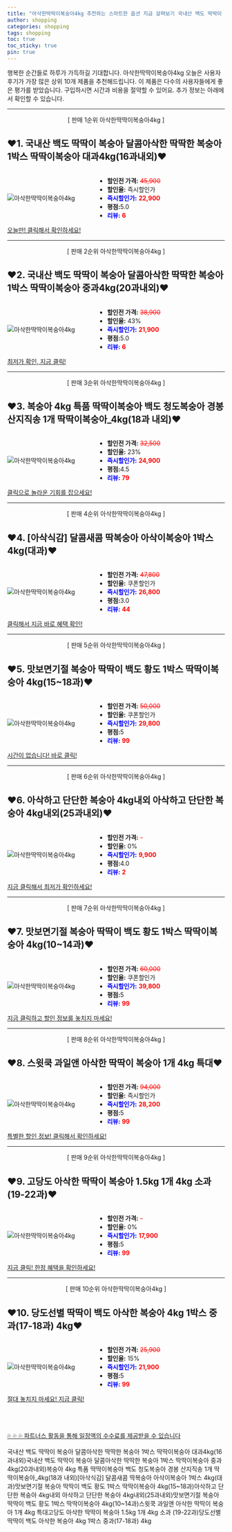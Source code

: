 ```yaml
---
title: "아삭한딱딱이복숭아4kg 추천하는 스마트한 옵션 지금 살펴보기 국내산 백도 딱딱이 복숭아 달콤아삭한"
author: shopping
categories: shopping
tags: shopping
toc: true
toc_sticky: true
pin: true
---
```

행복한 순간들로 하루가 가득하길 기대합니다. 아삭한딱딱이복숭아4kg 오늘은 사용자 후기가 가장 많은 상위 10개 제품을 추천해드립니다. 이 제품은 다수의 사용자들에게 좋은 평가를 받았습니다. 구입하시면 시간과 비용을 절약할 수 있어요. 추가 정보는 아래에서 확인할 수 있습니다.

---
<p class="toplist" style="margin: 0 auto; display: block; width: fit-content;">[ 판매 1순위 아삭한딱딱이복숭아4kg ]</p>

<h2><strong>❤️1. 국내산 백도 딱딱이 복숭아 달콤아삭한 딱딱한 복숭아 1박스 딱딱이복숭아 대과4kg(16과내외)❤️</strong></h2>

<div style="display: flex; align-items: center;">
    <div style="flex: 0.4;">
        <img src="https://thumbnail10.coupangcdn.com/thumbnails/remote/230x230ex/image/vendor_inventory/0c09/ed4de4a52f56b1351e56c5eb2cce8cf5b9508be0cf48b29361950b472f9e.png" alt="아삭한딱딱이복숭아4kg" style="max-width: 100%;">
    </div>
    <div style="flex: 0.6; margin-left: 10px;">
        <ul>
            <li><strong>할인전 가격:</strong> <del style="color: red;">45,900</del></li>
            <li><strong>할인율:</strong> 즉시할인가</li>
            <li><span style='color:blue'><strong>즉시할인가:</strong></span> <span style='color:red'><strong>22,900</strong></span></li>
            <li><strong>평점:</strong>5.0</li>
            <li><span style='color:blue'><strong>리뷰:</strong></span> <span style='color:red'><strong>6</strong></span></li>
        </ul>
    </div>
</div>
<div class="center">
    <a href="https://selin100587001.github.io?lptag=AF9450613&subid=githubio&pageKey=8250554822&traceid=V0-153&itemId=23767664442&vendorItemId=90755032128" class="myButton">
        오늘만! 클릭해서 확인하세요!
    </a>
</div>


---
<p class="toplist" style="margin: 0 auto; display: block; width: fit-content;">[ 판매 2순위 아삭한딱딱이복숭아4kg ]</p>

<h2><strong>❤️2. 국내산 백도 딱딱이 복숭아 달콤아삭한 딱딱한 복숭아 1박스 딱딱이복숭아 중과4kg(20과내외)❤️</strong></h2>

<div style="display: flex; align-items: center;">
    <div style="flex: 0.4;">
        <img src="https://thumbnail10.coupangcdn.com/thumbnails/remote/230x230ex/image/vendor_inventory/0c09/ed4de4a52f56b1351e56c5eb2cce8cf5b9508be0cf48b29361950b472f9e.png" alt="아삭한딱딱이복숭아4kg" style="max-width: 100%;">
    </div>
    <div style="flex: 0.6; margin-left: 10px;">
        <ul>
            <li><strong>할인전 가격:</strong> <del style="color: red;">38,900</del></li>
            <li><strong>할인율:</strong> 43%</li>
            <li><span style='color:blue'><strong>즉시할인가:</strong></span> <span style='color:red'><strong>21,900</strong></span></li>
            <li><strong>평점:</strong>5.0</li>
            <li><span style='color:blue'><strong>리뷰:</strong></span> <span style='color:red'><strong>6</strong></span></li>
        </ul>
    </div>
</div>
<div class="center">
    <a href="https://selin100587001.github.io?lptag=AF9450613&subid=githubio&pageKey=8250554822&traceid=V0-153&itemId=23767664446&vendorItemId=90755032143" class="myButton">
        최저가 확인, 지금 클릭!
    </a>
</div>


---
<p class="toplist" style="margin: 0 auto; display: block; width: fit-content;">[ 판매 3순위 아삭한딱딱이복숭아4kg ]</p>

<h2><strong>❤️3. 복숭아 4kg 특품 딱딱이복숭아 백도 청도복숭아 경봉 산지직송 1개 딱딱이복숭아_4kg(18과 내외)❤️</strong></h2>

<div style="display: flex; align-items: center;">
    <div style="flex: 0.4;">
        <img src="https://thumbnail9.coupangcdn.com/thumbnails/remote/230x230ex/image/vendor_inventory/7ec0/1b4efb17cb9988ff12e311525ba89d5ae0c27055073c3457cbdcdab9ff58.jpg" alt="아삭한딱딱이복숭아4kg" style="max-width: 100%;">
    </div>
    <div style="flex: 0.6; margin-left: 10px;">
        <ul>
            <li><strong>할인전 가격:</strong> <del style="color: red;">32,500</del></li>
            <li><strong>할인율:</strong> 23%</li>
            <li><span style='color:blue'><strong>즉시할인가:</strong></span> <span style='color:red'><strong>24,900</strong></span></li>
            <li><strong>평점:</strong>4.5</li>
            <li><span style='color:blue'><strong>리뷰:</strong></span> <span style='color:red'><strong>79</strong></span></li>
        </ul>
    </div>
</div>
<div class="center">
    <a href="https://selin100587001.github.io?lptag=AF9450613&subid=githubio&pageKey=8218089288&traceid=V0-153&itemId=23611377717&vendorItemId=90637025660" class="myButton">
        클릭으로 놀라운 기회를 잡으세요!
    </a>
</div>


---
<p class="toplist" style="margin: 0 auto; display: block; width: fit-content;">[ 판매 4순위 아삭한딱딱이복숭아4kg ]</p>

<h2><strong>❤️4. [아삭식감] 달콤새콤 딱복숭아 아삭이복숭아 1박스 4kg(대과)❤️</strong></h2>

<div style="display: flex; align-items: center;">
    <div style="flex: 0.4;">
        <img src="https://thumbnail9.coupangcdn.com/thumbnails/remote/230x230ex/image/vendor_inventory/92ae/6d513c0cf674951ce88c8fabf30d229dbcc114356ad571d9850d7071636d.png" alt="아삭한딱딱이복숭아4kg" style="max-width: 100%;">
    </div>
    <div style="flex: 0.6; margin-left: 10px;">
        <ul>
            <li><strong>할인전 가격:</strong> <del style="color: red;">47,800</del></li>
            <li><strong>할인율:</strong> 쿠폰할인가</li>
            <li><span style='color:blue'><strong>즉시할인가:</strong></span> <span style='color:red'><strong>26,800</strong></span></li>
            <li><strong>평점:</strong>3.0</li>
            <li><span style='color:blue'><strong>리뷰:</strong></span> <span style='color:red'><strong>44</strong></span></li>
        </ul>
    </div>
</div>
<div class="center">
    <a href="https://selin100587001.github.io?lptag=AF9450613&subid=githubio&pageKey=8217857866&traceid=V0-153&itemId=23610447005&vendorItemId=90636104555" class="myButton">
        클릭해서 지금 바로 혜택 확인!
    </a>
</div>


---
<p class="toplist" style="margin: 0 auto; display: block; width: fit-content;">[ 판매 5순위 아삭한딱딱이복숭아4kg ]</p>

<h2><strong>❤️5. 맛보면기절 복숭아 딱딱이 백도 황도 1박스 딱딱이복숭아 4kg(15~18과)❤️</strong></h2>

<div style="display: flex; align-items: center;">
    <div style="flex: 0.4;">
        <img src="https://thumbnail8.coupangcdn.com/thumbnails/remote/230x230ex/image/vendor_inventory/a160/1ca83610c0a0639a1c97f3738b5708dce58936085862479393dbf0f4dcd8.jpg" alt="아삭한딱딱이복숭아4kg" style="max-width: 100%;">
    </div>
    <div style="flex: 0.6; margin-left: 10px;">
        <ul>
            <li><strong>할인전 가격:</strong> <del style="color: red;">50,000</del></li>
            <li><strong>할인율:</strong> 쿠폰할인가</li>
            <li><span style='color:blue'><strong>즉시할인가:</strong></span> <span style='color:red'><strong>29,800</strong></span></li>
            <li><strong>평점:</strong>5</li>
            <li><span style='color:blue'><strong>리뷰:</strong></span> <span style='color:red'><strong>99</strong></span></li>
        </ul>
    </div>
</div>
<div class="center">
    <a href="https://selin100587001.github.io?lptag=AF9450613&subid=githubio&pageKey=8225484364&traceid=V0-153&itemId=23764781754&vendorItemId=90680250156" class="myButton">
        시간이 없습니다! 바로 클릭!
    </a>
</div>


---
<p class="toplist" style="margin: 0 auto; display: block; width: fit-content;">[ 판매 6순위 아삭한딱딱이복숭아4kg ]</p>

<h2><strong>❤️6. 아삭하고 단단한 복숭아 4kg내외 아삭하고 단단한 복숭아 4kg내외(25과내외)❤️</strong></h2>

<div style="display: flex; align-items: center;">
    <div style="flex: 0.4;">
        <img src="https://thumbnail7.coupangcdn.com/thumbnails/remote/230x230ex/image/vendor_inventory/45c8/d5cba34d965f1526d30e4624f6550a3aca822f7d530eacbf0c865f4066aa.jpg" alt="아삭한딱딱이복숭아4kg" style="max-width: 100%;">
    </div>
    <div style="flex: 0.6; margin-left: 10px;">
        <ul>
            <li><strong>할인전 가격:</strong> <del style="color: red;">-</del></li>
            <li><strong>할인율:</strong> 0%</li>
            <li><span style='color:blue'><strong>즉시할인가:</strong></span> <span style='color:red'><strong>9,900</strong></span></li>
            <li><strong>평점:</strong>4.0</li>
            <li><span style='color:blue'><strong>리뷰:</strong></span> <span style='color:red'><strong>2</strong></span></li>
        </ul>
    </div>
</div>
<div class="center">
    <a href="https://selin100587001.github.io?lptag=AF9450613&subid=githubio&pageKey=6653963933&traceid=V0-153&itemId=15255637945&vendorItemId=82476296563" class="myButton">
        지금 클릭해서 최저가 확인하세요!
    </a>
</div>


---
<p class="toplist" style="margin: 0 auto; display: block; width: fit-content;">[ 판매 7순위 아삭한딱딱이복숭아4kg ]</p>

<h2><strong>❤️7. 맛보면기절 복숭아 딱딱이 백도 황도 1박스 딱딱이복숭아 4kg(10~14과)❤️</strong></h2>

<div style="display: flex; align-items: center;">
    <div style="flex: 0.4;">
        <img src="https://thumbnail8.coupangcdn.com/thumbnails/remote/230x230ex/image/vendor_inventory/a160/1ca83610c0a0639a1c97f3738b5708dce58936085862479393dbf0f4dcd8.jpg" alt="아삭한딱딱이복숭아4kg" style="max-width: 100%;">
    </div>
    <div style="flex: 0.6; margin-left: 10px;">
        <ul>
            <li><strong>할인전 가격:</strong> <del style="color: red;">60,000</del></li>
            <li><strong>할인율:</strong> 쿠폰할인가</li>
            <li><span style='color:blue'><strong>즉시할인가:</strong></span> <span style='color:red'><strong>39,800</strong></span></li>
            <li><strong>평점:</strong>5</li>
            <li><span style='color:blue'><strong>리뷰:</strong></span> <span style='color:red'><strong>99</strong></span></li>
        </ul>
    </div>
</div>
<div class="center">
    <a href="https://selin100587001.github.io?lptag=AF9450613&subid=githubio&pageKey=8225484364&traceid=V0-153&itemId=23764781755&vendorItemId=90680250150" class="myButton">
        지금 클릭하고 할인 정보를 놓치지 마세요!
    </a>
</div>


---
<p class="toplist" style="margin: 0 auto; display: block; width: fit-content;">[ 판매 8순위 아삭한딱딱이복숭아4kg ]</p>

<h2><strong>❤️8. 스윗쿡 과일앤 아삭한 딱딱이 복숭아 1개 4kg 특대❤️</strong></h2>

<div style="display: flex; align-items: center;">
    <div style="flex: 0.4;">
        <img src="https://thumbnail10.coupangcdn.com/thumbnails/remote/230x230ex/image/vendor_inventory/485b/ab4e2134597b3c6cf31699c508ca5583396fa39b189296fe64302ee4e73e.jpg" alt="아삭한딱딱이복숭아4kg" style="max-width: 100%;">
    </div>
    <div style="flex: 0.6; margin-left: 10px;">
        <ul>
            <li><strong>할인전 가격:</strong> <del style="color: red;">94,000</del></li>
            <li><strong>할인율:</strong> 즉시할인가</li>
            <li><span style='color:blue'><strong>즉시할인가:</strong></span> <span style='color:red'><strong>28,200</strong></span></li>
            <li><strong>평점:</strong>5</li>
            <li><span style='color:blue'><strong>리뷰:</strong></span> <span style='color:red'><strong>99</strong></span></li>
        </ul>
    </div>
</div>
<div class="center">
    <a href="https://selin100587001.github.io?lptag=AF9450613&subid=githubio&pageKey=8244082487&traceid=V0-153&itemId=23725949359&vendorItemId=90750750183" class="myButton">
        특별한 할인 정보! 클릭해서 확인하세요!
    </a>
</div>


---
<p class="toplist" style="margin: 0 auto; display: block; width: fit-content;">[ 판매 9순위 아삭한딱딱이복숭아4kg ]</p>

<h2><strong>❤️9. 고당도 아삭한 딱딱이 복숭아 1.5kg 1개 4kg 소과 (19-22과)❤️</strong></h2>

<div style="display: flex; align-items: center;">
    <div style="flex: 0.4;">
        <img src="https://thumbnail6.coupangcdn.com/thumbnails/remote/230x230ex/image/vendor_inventory/843f/e24e6561c3d12b49fc877e69246bc319fd4fa85783982d001db2f594df5a.jpg" alt="아삭한딱딱이복숭아4kg" style="max-width: 100%;">
    </div>
    <div style="flex: 0.6; margin-left: 10px;">
        <ul>
            <li><strong>할인전 가격:</strong> <del style="color: red;">-</del></li>
            <li><strong>할인율:</strong> 0%</li>
            <li><span style='color:blue'><strong>즉시할인가:</strong></span> <span style='color:red'><strong>17,900</strong></span></li>
            <li><strong>평점:</strong>5</li>
            <li><span style='color:blue'><strong>리뷰:</strong></span> <span style='color:red'><strong>99</strong></span></li>
        </ul>
    </div>
</div>
<div class="center">
    <a href="https://selin100587001.github.io?lptag=AF9450613&subid=githubio&pageKey=8252230619&traceid=V0-153&itemId=23759810160&vendorItemId=90784233430" class="myButton">
        지금 클릭! 한정 혜택을 확인하세요!
    </a>
</div>


---
<p class="toplist" style="margin: 0 auto; display: block; width: fit-content;">[ 판매 10순위 아삭한딱딱이복숭아4kg ]</p>

<h2><strong>❤️10. 당도선별 딱딱이 백도 아삭한 복숭아 4kg 1박스 중과(17-18과) 4kg❤️</strong></h2>

<div style="display: flex; align-items: center;">
    <div style="flex: 0.4;">
        <img src="https://thumbnail8.coupangcdn.com/thumbnails/remote/230x230ex/image/vendor_inventory/9a80/0f1e273dde7ad1fe3d3dee575bec383da33789ff6a390d37a81118e216b2.jpg" alt="아삭한딱딱이복숭아4kg" style="max-width: 100%;">
    </div>
    <div style="flex: 0.6; margin-left: 10px;">
        <ul>
            <li><strong>할인전 가격:</strong> <del style="color: red;">25,900</del></li>
            <li><strong>할인율:</strong> 15%</li>
            <li><span style='color:blue'><strong>즉시할인가:</strong></span> <span style='color:red'><strong>21,900</strong></span></li>
            <li><strong>평점:</strong>5</li>
            <li><span style='color:blue'><strong>리뷰:</strong></span> <span style='color:red'><strong>99</strong></span></li>
        </ul>
    </div>
</div>
<div class="center">
    <a href="https://selin100587001.github.io?lptag=AF9450613&subid=githubio&pageKey=8253679495&traceid=V0-153&itemId=23765758563&vendorItemId=90790111558" class="myButton">
        절대 놓치지 마세요! 지금 클릭!
    </a>
</div>

<br><br><br>[💦 💦 💦 파트너스 활동을 통해 일정액의 수수료를 제공받을 수 있습니다](https://link.coupang.com/a/bcpT2c)<br><br>국내산 백도 딱딱이 복숭아 달콤아삭한 딱딱한 복숭아 1박스 딱딱이복숭아 대과4kg(16과내외)국내산 백도 딱딱이 복숭아 달콤아삭한 딱딱한 복숭아 1박스 딱딱이복숭아 중과4kg(20과내외)복숭아 4kg 특품 딱딱이복숭아 백도 청도복숭아 경봉 산지직송 1개 딱딱이복숭아_4kg(18과 내외)[아삭식감] 달콤새콤 딱복숭아 아삭이복숭아 1박스 4kg(대과)맛보면기절 복숭아 딱딱이 백도 황도 1박스 딱딱이복숭아 4kg(15~18과)아삭하고 단단한 복숭아 4kg내외 아삭하고 단단한 복숭아 4kg내외(25과내외)맛보면기절 복숭아 딱딱이 백도 황도 1박스 딱딱이복숭아 4kg(10~14과)스윗쿡 과일앤 아삭한 딱딱이 복숭아 1개 4kg 특대고당도 아삭한 딱딱이 복숭아 1.5kg 1개 4kg 소과 (19-22과)당도선별 딱딱이 백도 아삭한 복숭아 4kg 1박스 중과(17-18과) 4kg
